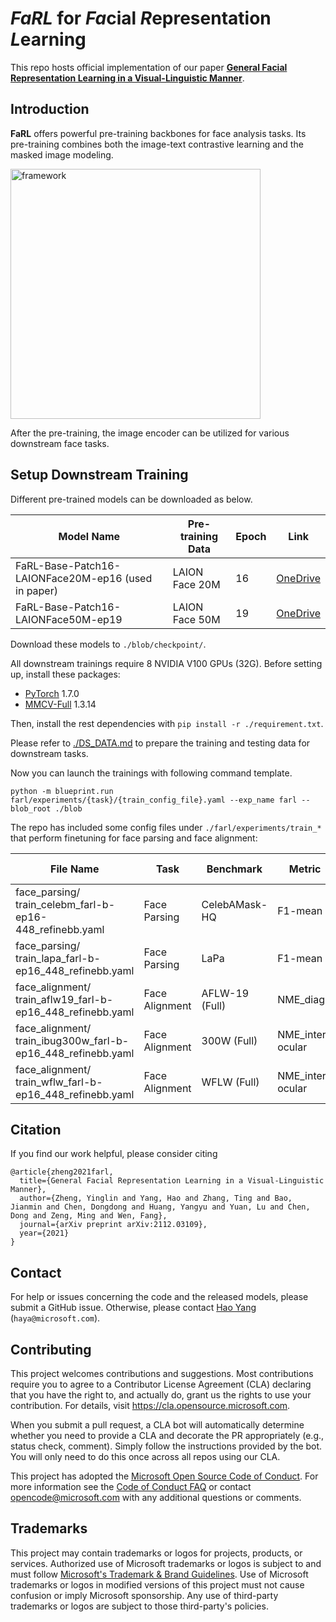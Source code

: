# *FaRL* for *Fa*cial *R*epresentation *L*earning

This repo hosts official implementation of our paper [**General Facial Representation Learning in a Visual-Linguistic Manner**](https://arxiv.org/abs/2112.03109).


## Introduction

**FaRL** offers powerful pre-training backbones for face analysis tasks. Its pre-training combines both the image-text contrastive learning and the masked image modeling.

<img src="./figures/framework.jpg" alt="framework" width="400"/>

After the pre-training, the image encoder can be utilized for various downstream face tasks. 


## Setup Downstream Training

Different pre-trained models can be downloaded as below.

| Model Name  |  Pre-training Data | Epoch | Link |
| ----------- | -------------- | ----- | --- |
| FaRL-Base-Patch16-LAIONFace20M-ep16 (used in paper) | LAION Face 20M | 16  | [OneDrive](https://1drv.ms/u/s!AperexS2nqQomyPsG2M4uPXay7Au?e=Ocvk1T) |
| FaRL-Base-Patch16-LAIONFace50M-ep19 | LAION Face 50M | 19  | [OneDrive](https://1drv.ms/u/s!AperexS2nqQomyQYN5eZN0WzlVNb?e=KzlLWG) |

Download these models to `./blob/checkpoint/`.

All downstream trainings require 8 NVIDIA V100 GPUs (32G).
Before setting up, install these packages:

* [PyTorch](https://pytorch.org/get-started/previous-versions/) 1.7.0
* [MMCV-Full](https://github.com/open-mmlab/mmcv) 1.3.14

Then, install the rest dependencies with `pip install -r ./requirement.txt`.

Please refer to [./DS_DATA.md](./DS_DATA.md) to prepare the training and testing data for downstream tasks.

Now you can launch the trainings with following command template.

```
python -m blueprint.run farl/experiments/{task}/{train_config_file}.yaml --exp_name farl --blob_root ./blob
```

The repo has included some config files under `./farl/experiments/train_*` that perform finetuning for face parsing and face alignment:

| File Name | Task | Benchmark | Metric | Score (%) | Log |
| ---- | ---- | ---- | --- | --- | --- |
| face_parsing/<br/>train_celebm_farl-b-ep16-448_refinebb.yaml | Face Parsing  | CelebAMask-HQ | F1-mean | 89.56 | [Path](./logs/face_parsing.train_celebm_farl-b-ep16-448_refinebb) |
| face_parsing/<br/>train_lapa_farl-b-ep16_448_refinebb.yaml | Face Parsing | LaPa | F1-mean | 93.88 | [Path](./logs/face_parsing.train_lapa_farl-b-ep16_448_refinebb) |
| face_alignment/<br/>train_aflw19_farl-b-ep16_448_refinebb.yaml | Face Alignment | AFLW-19 (Full) | NME_diag | 0.943 | [Path](./logs/face_alignment.train_aflw19_farl-b-ep16_448_refinebb) |
| face_alignment/<br/>train_ibug300w_farl-b-ep16_448_refinebb.yaml | Face Alignment | 300W (Full) | NME_inter-ocular | 2.93 | [Path](./logs/face_alignment.train_ibug300w_farl-b-ep16_448_refinebb) |
| face_alignment/<br/>train_wflw_farl-b-ep16_448_refinebb.yaml | Face Alignment | WFLW (Full) | NME_inter-ocular | 3.96 | [Path](./logs/face_alignment.train_wflw_farl-b-ep16_448_refinebb) |


## Citation

If you find our work helpful, please consider citing 
```
@article{zheng2021farl,
  title={General Facial Representation Learning in a Visual-Linguistic Manner},
  author={Zheng, Yinglin and Yang, Hao and Zhang, Ting and Bao, Jianmin and Chen, Dongdong and Huang, Yangyu and Yuan, Lu and Chen, Dong and Zeng, Ming and Wen, Fang},
  journal={arXiv preprint arXiv:2112.03109},
  year={2021}
}
```

## Contact

For help or issues concerning the code and the released models, please submit a GitHub issue.
Otherwise, please contact [Hao Yang](https://haya.pro) (`haya@microsoft.com`).


## Contributing

This project welcomes contributions and suggestions.  Most contributions require you to agree to a
Contributor License Agreement (CLA) declaring that you have the right to, and actually do, grant us
the rights to use your contribution. For details, visit https://cla.opensource.microsoft.com.

When you submit a pull request, a CLA bot will automatically determine whether you need to provide
a CLA and decorate the PR appropriately (e.g., status check, comment). Simply follow the instructions
provided by the bot. You will only need to do this once across all repos using our CLA.

This project has adopted the [Microsoft Open Source Code of Conduct](https://opensource.microsoft.com/codeofconduct/).
For more information see the [Code of Conduct FAQ](https://opensource.microsoft.com/codeofconduct/faq/) or
contact [opencode@microsoft.com](mailto:opencode@microsoft.com) with any additional questions or comments.

## Trademarks

This project may contain trademarks or logos for projects, products, or services. Authorized use of Microsoft 
trademarks or logos is subject to and must follow 
[Microsoft's Trademark & Brand Guidelines](https://www.microsoft.com/en-us/legal/intellectualproperty/trademarks/usage/general).
Use of Microsoft trademarks or logos in modified versions of this project must not cause confusion or imply Microsoft sponsorship.
Any use of third-party trademarks or logos are subject to those third-party's policies.

